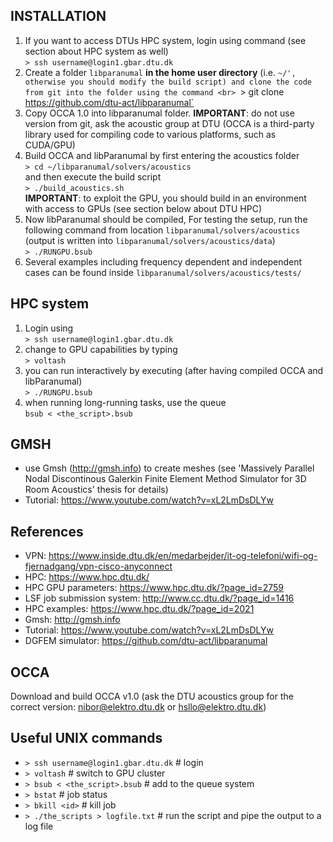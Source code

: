 ## INSTALLATION
1. If you want to access DTUs HPC system, login using command (see section about HPC system as well) <br>
    `> ssh username@login1.gbar.dtu.dk`
2. Create a folder `libparanumal` **in the home user directory** (i.e. `~/', otherwise you should modify the build script) and clone the code from git into the folder using the command <br>
    `> git clone https://github.com/dtu-act/libparanumal`
3. Copy OCCA 1.0 into libparanumal folder. **IMPORTANT**: do not use version from git, ask the acoustic group at DTU (OCCA is a third-party library used for compiling code to various platforms, such as CUDA/GPU)
4. Build OCCA and libParanumal by first entering the acoustics folder <br>
    `> cd ~/libparanumal/solvers/acoustics` <br>
    and then execute the build script <br>
    `> ./build_acoustics.sh` <br>
    **IMPORTANT**: to exploit the GPU, you should build in an environment with access to GPUs (see section below about DTU HPC)
5. Now libParanumal should be compiled, For testing the setup, run the following command from location `libparanumal/solvers/acoustics` (output is written into `libparanumal/solvers/acoustics/data`) <br>
    `> ./RUNGPU.bsub` <br>    
6. Several examples including frequency dependent and independent cases can be found inside `libparanumal/solvers/acoustics/tests/`

## HPC system
1. Login using <br>
    `> ssh username@login1.gbar.dtu.dk`
2. change to GPU capabilities by typing <br> 
    `> voltash`
3. you can run interactively by executing (after having compiled OCCA and libParanumal)<br> 
    `> ./RUNGPU.bsub`
4. when running long-running tasks, use the queue <br> 
    `bsub < <the_script>.bsub`

## GMSH
* use Gmsh (http://gmsh.info) to create meshes (see 'Massively Parallel Nodal Discontinous Galerkin Finite Element Method Simulator for 3D Room Acoustics' thesis for details)
* Tutorial: https://www.youtube.com/watch?v=xL2LmDsDLYw

## References
* VPN: https://www.inside.dtu.dk/en/medarbejder/it-og-telefoni/wifi-og-fjernadgang/vpn-cisco-anyconnect
* HPC: https://www.hpc.dtu.dk/
* HPC GPU parameters: https://www.hpc.dtu.dk/?page_id=2759
* LSF job submission system: http://www.cc.dtu.dk/?page_id=1416
* HPC examples: https://www.hpc.dtu.dk/?page_id=2021
* Gmsh: http://gmsh.info
* Tutorial: https://www.youtube.com/watch?v=xL2LmDsDLYw
* DGFEM simulator: https://github.com/dtu-act/libparanumal

## OCCA
Download and build OCCA v1.0 (ask the DTU acoustics group for the correct version: nibor@elektro.dtu.dk or hsllo@elektro.dtu.dk)

## Useful UNIX commands
* `> ssh username@login1.gbar.dtu.dk`   # login
* `> voltash`                           # switch to GPU cluster
* `> bsub < <the_script>.bsub`          # add to the queue system
* `> bstat`                             # job status
* `> bkill <id>`                        # kill job
* `> ./the_scripts > logfile.txt`       # run the script and pipe the output to a log file